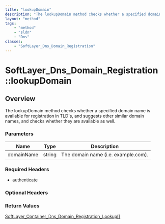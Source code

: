 ```yaml
---
title: "lookupDomain"
description: "The lookupDomain method checks whether a specified domain name is available for registration in TLD's, and suggests othe... "
layout: "method"
tags:
    - "method"
    - "sldn"
    - "Dns"
classes:
    - "SoftLayer_Dns_Domain_Registration"
---
```

# SoftLayer_Dns_Domain_Registration::lookupDomain
## Overview 
The lookupDomain method checks whether a specified domain name is available for registration in TLD's, and suggests other similar domain names, and checks whether they are available as well. 

### Parameters 
|Name | Type | Description |
| --- | --- | --- |
|domainName| string| The domain name (i.e. example.com).|


### Required Headers
* authenticate

### Optional Headers

### Return Values
<a href='/reference/datatypes/SoftLayer_Container_Dns_Domain_Registration_Lookup'>SoftLayer_Container_Dns_Domain_Registration_Lookup[] </a>
